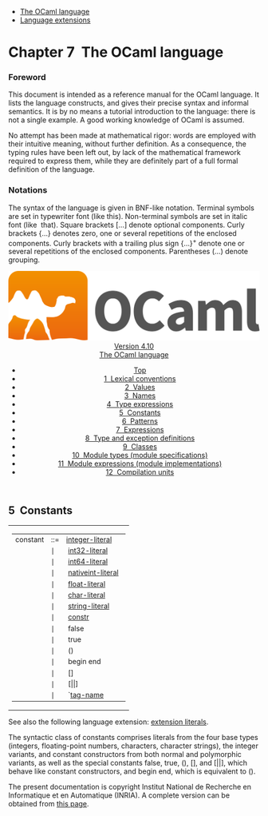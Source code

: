 <!-- ((! set title Manual !)) ((! set documentation !)) ((! set manual !)) ((! set nobreadcrumb !)) -->
<div class="manual content"><ul class="part_menu"><li class="active"><a href="language.html">The OCaml language</a></li><li><a href="extn.html">Language extensions</a></li></ul>




<h1 class="chapter" id="sec73"><span>Chapter 7</span>&nbsp;&nbsp;The OCaml language</h1>
<p> <a id="c:refman"></a>
</p><h3 class="subsection" id="ss:foreword"><a class="section-anchor" href="#ss:foreword" aria-hidden="true"></a>Foreword</h3>
<p>This document is intended as a reference manual for the OCaml
language. It lists the language constructs, and gives their precise
syntax and informal semantics. It is by no means a tutorial
introduction to the language: there is not a single example. A good
working knowledge of OCaml is assumed.</p><p>No attempt has been made at mathematical rigor: words are employed
with their intuitive meaning, without further definition. As a
consequence, the typing rules have been left out, by lack of the
mathematical framework required to express them, while they are
definitely part of a full formal definition of the language.</p><h3 class="subsection" id="ss:notations"><a class="section-anchor" href="#ss:notations" aria-hidden="true"></a>Notations</h3>
<p>The syntax of the language is given in BNF-like notation. Terminal
symbols are set in typewriter font (<span class="c002"><span class="c003">like</span> <span class="c003">this</span></span>).
Non-terminal symbols are set in italic font (<span class="c010">like</span> &nbsp;<span class="c010">that</span>).
Square brackets […] denote optional components. Curly brackets
{…} denotes zero, one or several repetitions of the enclosed
components. Curly brackets with a trailing plus sign {…}<sup>+</sup>
denote one or several repetitions of the enclosed components.
Parentheses (…) denote grouping.</p><header><nav class="toc brand"><a class="brand" href="https://ocaml.org/"><img src="colour-logo-gray.svg" class="svg" alt="OCaml"></a></nav><nav class="toc"><div class="toc_version"><a href="/docs" id="version-select">Version 4.10</a></div><div class="toc_title"><a href="#">The OCaml language</a></div><ul><li class="top"><a href="#">Top</a></li>
<li><a href="lex.html#start-section">1&nbsp;&nbsp;Lexical conventions</a>
</li><li><a href="values.html#start-section">2&nbsp;&nbsp;Values</a>
</li><li><a href="names.html#start-section">3&nbsp;&nbsp;Names</a>
</li><li><a href="types.html#start-section">4&nbsp;&nbsp;Type expressions</a>
</li><li><a href="const.html#start-section">5&nbsp;&nbsp;Constants</a>
</li><li><a href="patterns.html#start-section">6&nbsp;&nbsp;Patterns</a>
</li><li><a href="expr.html#start-section">7&nbsp;&nbsp;Expressions</a>
</li><li><a href="typedecl.html#start-section">8&nbsp;&nbsp;Type and exception definitions</a>
</li><li><a href="classes.html#start-section">9&nbsp;&nbsp;Classes</a>
</li><li><a href="modtypes.html#start-section">10&nbsp;&nbsp;Module types (module specifications)</a>
</li><li><a href="modules.html#start-section">11&nbsp;&nbsp;Module expressions (module implementations)</a>
</li><li><a href="compunit.html#start-section">12&nbsp;&nbsp;Compilation units</a>
</li></ul></nav></header><a id="start-section"></a><section id="section">




<h2 class="section" id="s:const"><a class="section-anchor" href="#s:const" aria-hidden="true"></a>5&nbsp;&nbsp;Constants</h2>
<p><a id="hevea_manual.kwd11"></a>
<a id="hevea_manual.kwd12"></a>
<a id="hevea_manual.kwd13"></a>
<a id="hevea_manual.kwd14"></a></p><div class="syntax"><table class="display dcenter"><tbody><tr class="c019"><td class="dcell"><table class="c001 cellpading0"><tbody><tr><td class="c018">
<a class="syntax" id="constant"><span class="c010">constant</span></a></td><td class="c015">::=</td><td class="c017">
<a class="syntax" href="lex.html#integer-literal"><span class="c010">integer-literal</span></a>
&nbsp;</td></tr>
<tr><td class="c018">&nbsp;</td><td class="c015">∣</td><td class="c017">&nbsp;<a class="syntax" href="lex.html#int32-literal"><span class="c010">int32-literal</span></a>
&nbsp;</td></tr>
<tr><td class="c018">&nbsp;</td><td class="c015">∣</td><td class="c017">&nbsp;<a class="syntax" href="lex.html#int64-literal"><span class="c010">int64-literal</span></a>
&nbsp;</td></tr>
<tr><td class="c018">&nbsp;</td><td class="c015">∣</td><td class="c017">&nbsp;<a class="syntax" href="lex.html#nativeint-literal"><span class="c010">nativeint-literal</span></a>
&nbsp;</td></tr>
<tr><td class="c018">&nbsp;</td><td class="c015">∣</td><td class="c017">&nbsp;<a class="syntax" href="lex.html#float-literal"><span class="c010">float-literal</span></a>
&nbsp;</td></tr>
<tr><td class="c018">&nbsp;</td><td class="c015">∣</td><td class="c017">&nbsp;<a class="syntax" href="lex.html#char-literal"><span class="c010">char-literal</span></a>
&nbsp;</td></tr>
<tr><td class="c018">&nbsp;</td><td class="c015">∣</td><td class="c017">&nbsp;<a class="syntax" href="lex.html#string-literal"><span class="c010">string-literal</span></a>
&nbsp;</td></tr>
<tr><td class="c018">&nbsp;</td><td class="c015">∣</td><td class="c017">&nbsp;<a class="syntax" href="names.html#constr"><span class="c010">constr</span></a>
&nbsp;</td></tr>
<tr><td class="c018">&nbsp;</td><td class="c015">∣</td><td class="c017">&nbsp;<span class="c004">false</span>
&nbsp;</td></tr>
<tr><td class="c018">&nbsp;</td><td class="c015">∣</td><td class="c017">&nbsp;<span class="c004">true</span>
&nbsp;</td></tr>
<tr><td class="c018">&nbsp;</td><td class="c015">∣</td><td class="c017">&nbsp;<span class="c004">()</span>
&nbsp;</td></tr>
<tr><td class="c018">&nbsp;</td><td class="c015">∣</td><td class="c017">&nbsp;<span class="c004">begin</span>&nbsp;<span class="c004">end</span>
&nbsp;</td></tr>
<tr><td class="c018">&nbsp;</td><td class="c015">∣</td><td class="c017">&nbsp;<span class="c004">[]</span>
&nbsp;</td></tr>
<tr><td class="c018">&nbsp;</td><td class="c015">∣</td><td class="c017">&nbsp;<span class="c004">[||]</span>
&nbsp;</td></tr>
<tr><td class="c018">&nbsp;</td><td class="c015">∣</td><td class="c017">&nbsp;<span class="c004">`</span><a class="syntax" href="names.html#tag-name"><span class="c010">tag-name</span></a>
</td></tr>
</tbody></table></td></tr>
</tbody></table></div><p>
See also the following language extension:
<a href="extensionsyntax.html#ss%3Aextension-literals">extension literals</a>.</p><p>The syntactic class of constants comprises literals from the four
base types (integers, floating-point numbers, characters, character
strings), the integer variants, and constant constructors
from both normal and polymorphic variants, as well as the special
constants <span class="c004">false</span>, <span class="c004">true</span>, <span class="c004">()</span>,
<span class="c004">[]</span>, and <span class="c004">[||]</span>, which behave like constant constructors, and
<span class="c002"><span class="c003">begin</span> <span class="c003">end</span></span>, which is equivalent to <span class="c004">()</span>.

</p>






</section><div class="copyright">The present documentation is copyright Institut National de Recherche en Informatique et en Automatique (INRIA). A complete version can be obtained from <a href="http://caml.inria.fr/pub/docs/manual-ocaml/">this page</a>.</div></div>